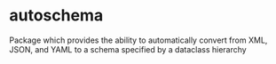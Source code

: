# autoschema
Package which provides the ability to automatically convert from XML, JSON, and YAML to a schema specified by a dataclass hierarchy
